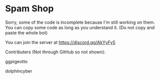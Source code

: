 # Spam Shop

Sorry, some of the code is incomplete because I'm still working on them. You can copy some code as long as you understand it. (Do not copy and paste the whole bot) 

You can join the server at https://discord.gg/AkYyFy5

Contributers (Not through GitHub so not shown):

ggpigeotto

dolphincyber
